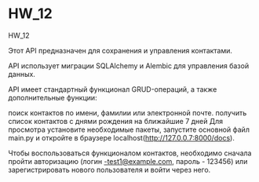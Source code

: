 # HW_12
HW_12

Этот API предназначен для сохранения и управления контактами.

API использует миграции SQLAlchemy и Alembic для управления базой данных.

API имеет стандартный функционал GRUD-операций, а также дополнительные функции:

поиск контактов по имени, фамилии или электронной почте.
получить список контактов с днями рождения на ближайшие 7 дней
Для просмотра установите необходимые пакеты, запустите основной файл main.py и откройте в браузере localhost(http://127.0.0.7:8000/docs).

Чтобы воспользоваться функционалом контактов, необходимо сначала пройти авторизацию (логин -test1@example.com, пароль - 123456) или зарегистрировать нового пользователя и войти через него.
